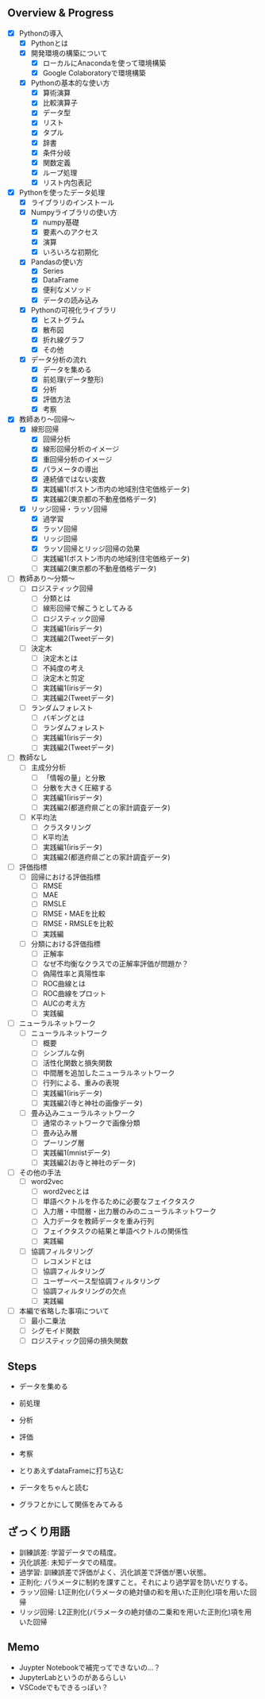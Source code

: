 ## Overview & Progress

- [x] Pythonの導入
  - [x] Pythonとは
  - [x] 開発環境の構築について
    - [x] ローカルにAnacondaを使って環境構築
    - [x] Google Colaboratoryで環境構築
  - [x] Pythonの基本的な使い方
    - [x] 算術演算
    - [x] 比較演算子
    - [x] データ型
    - [x] リスト
    - [x] タプル
    - [x] 辞書
    - [x] 条件分岐
    - [x] 関数定義
    - [x] ループ処理
    - [x] リスト内包表記
- [x] Pythonを使ったデータ処理
  - [x] ライブラリのインストール
  - [x] Numpyライブラリの使い方
    - [x] numpy基礎
    - [x] 要素へのアクセス
    - [x] 演算
    - [x] いろいろな初期化
  - [x] Pandasの使い方
    - [x] Series
    - [x] DataFrame
    - [x] 便利なメソッド
    - [x] データの読み込み
  - [x] Pythonの可視化ライブラリ
    - [x] ヒストグラム
    - [x] 散布図
    - [x] 折れ線グラフ
    - [x] その他
  - [x] データ分析の流れ
    - [x] データを集める
    - [x] 前処理(データ整形)
    - [x] 分析
    - [x] 評価方法
    - [x] 考察
- [x] 教師あり〜回帰〜
  - [x] 線形回帰
    - [x] 回帰分析
    - [x] 線形回帰分析のイメージ
    - [x] 重回帰分析のイメージ
    - [x] パラメータの導出
    - [x] 連続値ではない変数
    - [x] 実践編1(ボストン市内の地域別住宅価格データ)
    - [x] 実践編2(東京都の不動産価格データ)
  - [x] リッジ回帰・ラッソ回帰
    - [x] 過学習
    - [x] ラッソ回帰
    - [x] リッジ回帰
    - [x] ラッソ回帰とリッジ回帰の効果
    - [ ] 実践編1(ボストン市内の地域別住宅価格データ)
    - [ ] 実践編2(東京都の不動産価格データ)
- [ ] 教師あり〜分類〜
  - [ ] ロジスティック回帰
    - [ ] 分類とは
    - [ ] 線形回帰で解こうとしてみる
    - [ ] ロジスティック回帰
    - [ ] 実践編1(irisデータ)
    - [ ] 実践編2(Tweetデータ)
  - [ ] 決定木
    - [ ] 決定木とは
    - [ ] 不純度の考え
    - [ ] 決定木と剪定
    - [ ] 実践編1(irisデータ)
    - [ ] 実践編2(Tweetデータ)
  - [ ] ランダムフォレスト
    - [ ] バギングとは
    - [ ] ランダムフォレスト
    - [ ] 実践編1(irisデータ)
    - [ ] 実践編2(Tweetデータ)
- [ ] 教師なし
  - [ ] 主成分分析
    - [ ] 「情報の量」と分散
    - [ ] 分散を大きく圧縮する
    - [ ] 実践編1(irisデータ)
    - [ ] 実践編2(都道府県ごとの家計調査データ)
  - [ ] K平均法
    - [ ] クラスタリング
    - [ ] K平均法
    - [ ] 実践編1(irisデータ)
    - [ ] 実践編2(都道府県ごとの家計調査データ)
- [ ] 評価指標
  - [ ] 回帰における評価指標
    - [ ] RMSE
    - [ ] MAE
    - [ ] RMSLE
    - [ ] RMSE・MAEを比較
    - [ ] RMSE・RMSLEを比較
    - [ ] 実践編
  - [ ] 分類における評価指標
    - [ ] 正解率
    - [ ] なぜ不均衡なクラスでの正解率評価が問題か？
    - [ ] 偽陽性率と真陽性率
    - [ ] ROC曲線とは
    - [ ] ROC曲線をプロット
    - [ ] AUCの考え方
    - [ ] 実践編
- [ ] ニューラルネットワーク
  - [ ] ニューラルネットワーク
    - [ ] 概要
    - [ ] シンプルな例
    - [ ] 活性化関数と損失関数
    - [ ] 中間層を追加したニューラルネットワーク
    - [ ] 行列による、重みの表現
    - [ ] 実践編1(irisデータ)
    - [ ] 実践編2(寺と神社の画像データ)
  - [ ] 畳み込みニューラルネットワーク
    - [ ] 通常のネットワークで画像分類
    - [ ] 畳み込み層
    - [ ] プーリング層
    - [ ] 実践編1(mnistデータ)
    - [ ] 実践編2(お寺と神社のデータ)
- [ ] その他の手法
  - [ ] word2vec
    - [ ] word2vecとは
    - [ ] 単語ベクトルを作るために必要なフェイクタスク
    - [ ] 入力層・中間層・出力層のみのニューラルネットワーク
    - [ ] 入力データを教師データを重み行列
    - [ ] フェイクタスクの結果と単語ベクトルの関係性
    - [ ] 実践編
  - [ ] 協調フィルタリング
    - [ ] レコメンドとは
    - [ ] 協調フィルタリング
    - [ ] ユーザーベース型協調フィルタリング
    - [ ] 協調フィルタリングの欠点
    - [ ] 実践編
- [ ] 本編で省略した事項について
  - [ ] 最小二乗法
  - [ ] シグモイド関数
  - [ ] ロジスティック回帰の損失関数

## Steps

- データを集める
- 前処理
- 分析
- 評価
- 考察

- とりあえずdataFrameに打ち込む
- データをちゃんと読む
- グラフとかにして関係をみてみる

## ざっくり用語

- 訓練誤差: 学習データでの精度。
- 汎化誤差: 未知データでの精度。
- 過学習: 訓練誤差で評価がよく、汎化誤差で評価が悪い状態。
- 正則化: パラメータに制約を課すこと。それにより過学習を防いだりする。
- ラッソ回帰: L1正則化(パラメータの絶対値の和を用いた正則化)項を用いた回帰
- リッジ回帰: L2正則化(パラメータの絶対値の二乗和を用いた正則化)項を用いた回帰

## Memo

- Juypter Notebookで補完ってできないの...？
- JupyterLabというのがあるらしい
- VSCodeでもできるっぽい？
